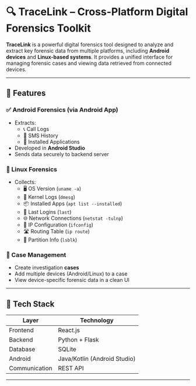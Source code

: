 # 🔍 TraceLink – Cross-Platform Digital Forensics Toolkit

**TraceLink** is a powerful digital forensics tool designed to analyze and extract key forensic data from multiple platforms, including **Android devices** and **Linux-based systems**. It provides a unified interface for managing forensic cases and viewing data retrieved from connected devices.

---

## 🚀 Features

### ✅ Android Forensics (via Android App)
- Extracts:
  - 📞 Call Logs
  - 💬 SMS History
  - 📱 Installed Applications
- Developed in **Android Studio**
- Sends data securely to backend server

### 🐧 Linux Forensics
- Collects:
  - 🖥 OS Version (`uname -a`)
  - 📜 Kernel Logs (`dmesg`)
  - 📦 Installed Apps (`apt list --installed`)
  - 👤 Last Logins (`last`)
  - 🌐 Network Connections (`netstat -tulnp`)
  - 📡 IP Configuration (`ifconfig`)
  - 🛣 Routing Table (`ip route`)
  - 💽 Partition Info (`lsblk`)

### 📁 Case Management
- Create investigation **cases**
- Add multiple devices (Android/Linux) to a case
- View device-specific forensic data in a clean UI

---

## 🧱 Tech Stack

| Layer     | Technology           |
|-----------|----------------------|
| Frontend  | React.js             |
| Backend   | Python + Flask       |
| Database  | SQLite               |
| Android   | Java/Kotlin (Android Studio) |
| Communication | REST API        |

---